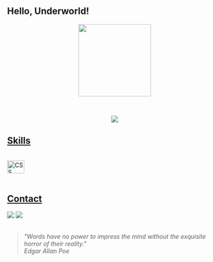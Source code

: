 ## Hello, Underworld!

<p align="center">
  <img height="169.5em" src="https://github.com/devitruvius/profile-pictures/blob/main/devitruvius-banner.png">
</p>
 <br>
 <div>
   <a href="https://github.com/devitruvius">
</div>

<p align="center">
  <img src="https://github-readme-stats.vercel.app/api?username=devitruvius&show_icons=true&theme=gotham" />
</p>

## Skills
    
<div style="display: inline_block"><br>
  <img align="center" alt="CSS" height="30" width="40" src="https://cdn.jsdelivr.net/gh/devicons/devicon/icons/python/python-original.svg">
</div>
 
<br>
 
## Contact
 
<div> 
  <a href = "mailto:dev.vitruvius@gmail.com"><img src="https://img.shields.io/badge/-Gmail-%23333?style=for-the-badge&logo=gmail&logoColor=white" target="_blank"></a>
  <a href="https://www.linkedin.com/in/devitruvius" target="_blank"><img src="https://img.shields.io/badge/-LinkedIn-%230077B5?style=for-the-badge&logo=linkedin&logoColor=white" target="_blank"></a>
</div>
<br>

> *"Words have no power to impress the mind without the exquisite horror of their reality."*<br>
> *Edgar Allan Poe*

